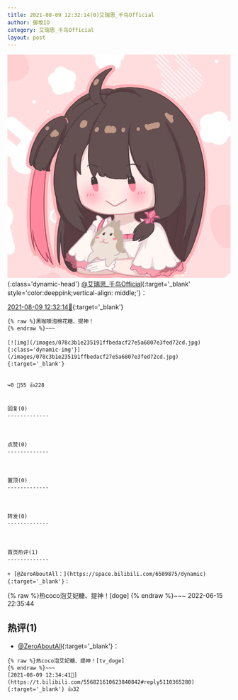```yaml
---
title: 2021-08-09 12:32:14(0)艾瑞思_千鸟Official
author: 御坂IO
category: 艾瑞思_千鸟Official
layout: post
---
```


![img](/images/7e08840c56f251de28bdf766b647bd5fe9a5d50a.jpg){:class='dynamic-head'}
[@艾瑞思_千鸟Official](https://space.bilibili.com/1090010845/dynamic){:target='_blank' style='color:deeppink;vertical-align: middle;'}：

[2021-08-09 12:32:14🔗](https://t.bilibili.com/556821610623840842){:target='_blank'}

~~~
{% raw %}黑咖啡泡棉花糖、提神！
{% endraw %}~~~

[![img](/images/078c3b1e235191ffbedacf27e5a6807e3fed72cd.jpg){:class='dynamic-img'}](/images/078c3b1e235191ffbedacf27e5a6807e3fed72cd.jpg){:target='_blank'}


↪️0 💬55 👍228


回复(0)
-------------



点赞(0)
-------------



置顶(0)
-------------



转发(0)
-------------



首页热评(1)
-------------

+ [@ZeroAboutAll：](https://space.bilibili.com/6509875/dynamic){:target='_blank'}：
~~~
{% raw %}热coco泡艾妃糖、提神！[doge]
{% endraw %}~~~
2022-06-15 22:35:44


热评(1)
-------------

+ [@ZeroAboutAll](https://space.bilibili.com/6509875/dynamic){:target='_blank'}：
~~~
{% raw %}热coco泡艾妃糖、提神！[tv_doge]
{% endraw %}~~~
[2021-08-09 12:34:41🔗](https://t.bilibili.com/556821610623840842#reply5110365280){:target='_blank'} 👍32



